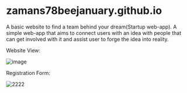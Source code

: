 # zamans78beejanuary.github.io
A basic website to find a team behind your dream(Startup web-app). A simple web-app that aims to connect users with an idea with people that can get involved with it and assist user to forge the idea into reality.

Website View:

![image](https://user-images.githubusercontent.com/64192420/110088365-f7d32400-7dbe-11eb-948f-3708f053c49f.png)

Registration Form:

![2222](https://user-images.githubusercontent.com/64192420/110088722-6fa14e80-7dbf-11eb-8ee8-ba77ecf50956.jpg)

